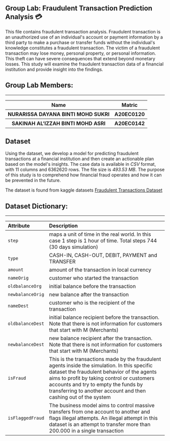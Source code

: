 ## Group Lab: Fraudulent Transaction Prediction Analysis 💳

This file contains fraudulent transaction analysis. Fraudulent transaction is an unauthorized use of an individual's account or payment information by a third party to make a purchase or transfer funds without the individual's knowledge constitutes a fraudulent transaction. The victim of a fraudulent transaction may lose money, personal property, or personal information. This theft can have severe consequences that extend beyond monetary losses. This study will examine the fraudulent transaction data of a financial institution and provide insight into the findings.

## Group Lab Members:
----

<table width = 700>
  <tr>
    <th>Name</th>
    <th>Matric</th>
  </tr>
  <tr>
    <th>NURARISSA DAYANA BINTI MOHD SUKRI</th>
    <th>A20EC0120</th>
  </tr>
    <tr>
    <th>SAKINAH AL’IZZAH BINTI MOHD ASRI</th>
    <th>A20EC0142</th>
  </tr>
</table> 

## Dataset

Using the dataset, we develop a model for predicting fraudulent transactions at a financial institution and then create an actionable plan based on the model's insights. The case data is available in *CSV* format, with 11 columns and 6362620 rows. The file size is *493.53 MB*. The purpose of this study is to comprehend how financial fraud operates and how it can be prevented in the future.

The dataset is found from kaggle datasets [Fraudulent Transactions Dataset](https://www.kaggle.com/datasets/chitwanmanchanda/fraudulent-transactions-data)

## Dataset Dictionary:
----------------
|Attribute|Description|
|:--------|:----------|
|`step`|maps a unit of time in the real world. In this case 1 step is 1 hour of time. Total steps 744 (30 days simulation)|
|`type`|CASH-IN, CASH-OUT, DEBIT, PAYMENT and TRANSFER|
|`amount`|amount of the transaction in local currency|
|`nameOrig`|customer who started the transaction|
|`oldbalanceOrg`|initial balance before the transaction|
|`newbalanceOrig`|new balance after the transaction|
|`nameDest`|customer who is the recipient of the transaction|
|`oldbalanceDest`|initial balance recipient before the transaction. Note that there is not information for customers that start with M (Merchants)|
|`newbalanceDest`|new balance recipient after the transaction. Note that there is not information for customers that start with M (Merchants)|
|`isFraud`|This is the transactions made by the fraudulent agents inside the simulation. In this specific dataset the fraudulent behavior of the agents aims to profit by taking control or customers accounts and try to empty the funds by transferring to another account and then cashing out of the system|
|`isFlaggedFraud`|The business model aims to control massive transfers from one account to another and flags illegal attempts. An illegal attempt in this dataset is an attempt to transfer more than 200.000 in a single transaction|
